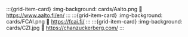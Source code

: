 :::{grid-item-card}
:img-background: cards/Aalto.png
:link: https://www.aalto.fi/en/
:::
:::{grid-item-card}
:img-background: cards/FCAI.png
:link: https://fcai.fi/
:::
:::{grid-item-card}
:img-background: cards/CZI.jpg
:link: https://chanzuckerberg.com/
:::
